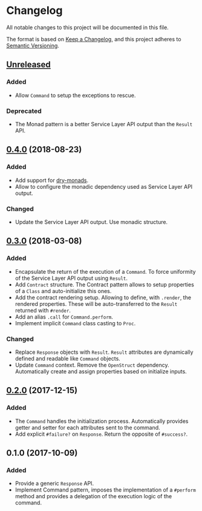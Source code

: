 # Changelog
All notable changes to this project will be documented in this file.

The format is based on [Keep a Changelog](https://keepachangelog.com/en/1.0.0/),
and this project adheres to [Semantic Versioning](https://semver.org/spec/v2.0.0.html).

## [Unreleased]

### Added

* Allow `Command` to setup the exceptions to rescue.

### Deprecated

* The Monad pattern is a better Service Layer API output than the `Result` API.

## [0.4.0] (2018-08-23)

### Added

* Add support for [dry-monads](https://github.com/dry-rb/dry-monads).
* Allow to configure the monadic dependency used as Service Layer API output.

### Changed

* Update the Service Layer API output. Use monadic structure.

## [0.3.0] (2018-03-08)

### Added

* Encapsulate the return of the execution of a `Command`. To force uniformity of
the Service Layer API output using `Result`.
* Add `Contract` structure. The Contract pattern allows to setup properties of a
`Class` and auto-initialize this ones.
* Add the contract rendering setup. Allowing to define, with `.render`, the
rendered properties. These will be auto-transferred to the `Result` returned
with `#render`.
* Add an alias `.call` for `Command.perform`.
* Implement implicit `Command` class casting to `Proc`.

### Changed

* Replace `Response` objects with `Result`. `Result` attributes are dynamically
defined and readable like `Command` objects.
* Update `Command` context. Remove the `OpenStruct` dependency. Automatically
create and assign properties based on initialize inputs.

## [0.2.0] (2017-12-15)

### Added

* The `Command` handles the initialization process. Automatically provides
getter and setter for each attributes sent to the command.
* Add explicit `#failure?` on `Response`. Return the opposite of `#success?`.

## 0.1.0 (2017-10-09)

### Added

* Provide a generic `Response` API.
* Implement Command pattern, imposes the implementation of a `#perform` method
and provides a delegation of the execution logic of the command.

[Unreleased]: https://github.com/gemologist/service_layer/compare/v0.4.0...master
[0.4.0]: https://github.com/gemologist/service_layer/compare/v0.3.0...v0.4.0
[0.3.0]: https://github.com/gemologist/service_layer/compare/v0.2.0...v0.3.0
[0.2.0]: https://github.com/gemologist/service_layer/compare/v0.1.0...v0.2.0
